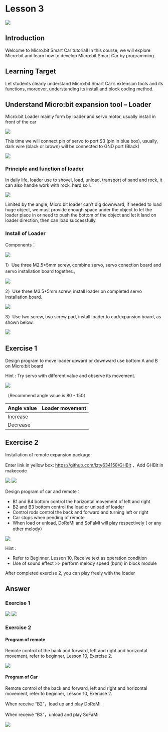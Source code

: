 # Lesson 3
![](pic/3/3_1.png)

## Introduction
<P>
Welcome to Micro:bit Smart Car tutorial! In this course, we will explore Micro:bit and learn how to develop Micro:bit Smart Car by programming.  
<P>

## Learning Target
<P>
Let students clearly understand Micro:bit Smart Car’s extension tools and its functions, moreover, understanding its install and block coding method.
<P>

## Understand Micro:bit expansion tool – Loader
<P>
Micro:bit Loader mainly form by loader and servo motor, usually install in front of the car 
<P>

![](pic/3/3_2.png)
<P> 
This time we will connect pin of servo to port S3 (pin in blue box), usually, dark wire (black or brown) will be connected to GND port (Black)
<P> 

![](pic/3/3_3.png)
 
### Principle and function of loader
<P>
In daily life, loader use to shovel, load, unload, transport of sand and rock, it can also handle work with rock, hard soil.  
<P>

![](pic/3/3_4.png)
<P>
Limited by the angle, Micro:bit loader can’t dig downward, if needed to load huge object, we must provide enough space under the object to let the loader place in or need to push the bottom of the object and let it land on loader direction, then can load successfully.
<P>

### Install of Loader
<P>
Components：
<P>

![](pic/3/3_5.png)
<P>
1）Use three M2.5*5mm screw, combine servo, servo conection board and servo installation board together.。
<P>

![](pic/3/3_6.png)
<P>
2）Use three M3.5*5mm screw, install loader on completed servo installation board.
<P>

![](pic/3/3_7.png)
<P>
3）Use two screw, two screw pad, install loader to car/expansion board, as shown below.
<P>

![](pic/3/3_8.png)
 
## Exercise 1
<P>
Design program to move loader upward or downward use bottom A and B on Micro:bit board 
<P>
<P>
Hint : Try servo with different value and observe its movement.
<P>

![](pic/3/3_9.png)
<P>
（Recommend angle value is 80 - 150）
<P>

Angle value|Loader movement
---|---
Increase|
Decrease|

## Exercise 2
<P>
Installation of remote expansion package:
<P>
<P>
Enter link in yellow box: <a href="https://github.com/lzty634158/GHBit">https://github.com/lzty634158/GHBit</a> ，Add GHBit in makecode
<P>

![](pic/3/3_10.png)
![](pic/3/3_11.png)
<P>
Design program of car and remote：
<P>

+ B1 and B4 bottom control the horizontal movement of left and right
+ B2 and B3 bottom control the load or unload of loader
+ Control rods control the back and forward and turning left or right
+ Car stops when pending of remote
+ When load or unload, DoReMi and SoFaMi will play respectively ( or any other melody）

![](pic/3/3_12.png)
<P>
Hint :
<P>

+ Refer to Beginner, Lesson 10, Receive text as operation condition
+ Use of sound effect  >>  perform melody speed (bpm) in block module

<P>
After completed exercise 2, you can play freely with the loader
<P>

## Answer
### Exercise 1
![](pic/3/3_13.png)
![](pic/3/3_14.png)

### Exercise 2
#### Program of remote
<P>
Remote control of the back and forward, left and right and horizontal movement, refer to beginner, Lesson 10, Exercise 2.  
<P>

![](pic/3/3_15.png)

#### Program of Car
<P>
Remote control of the back and forward, left and right and horizontal movement, refer to beginner, Lesson 10, Exercise 2.  
<P>
<P>
When receive “B2”，load up and play DoReMi.
<P>
<P>
When receive “B3”，unload and play  SoFaMi.
<P>

![](pic/3/3_16.png)
